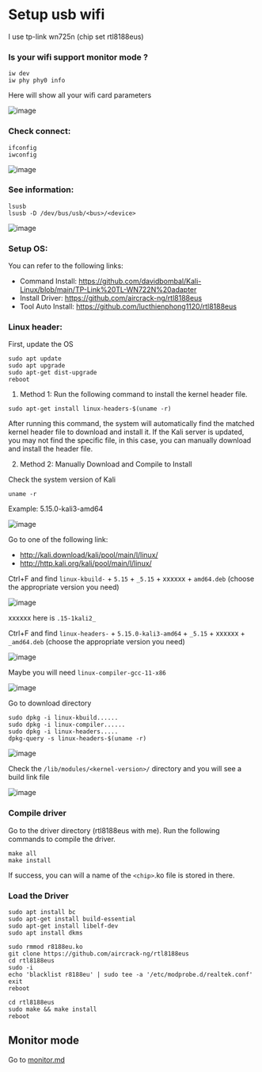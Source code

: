 # Setup usb wifi

I use tp-link wn725n (chip set rtl8188eus)

### Is your wifi support monitor mode ?

```
iw dev
iw phy phy0 info
```

Here will show all your wifi card parameters

![image](https://user-images.githubusercontent.com/90561566/163820140-91bfaa6a-0382-47f5-b075-8c07fc9a0778.png)

### Check connect:

```
ifconfig
iwconfig
```

![image](https://user-images.githubusercontent.com/90561566/163680598-fff970c5-959a-45f5-a0f5-d448f5b712e1.png)

### See information:

```
lsusb
lsusb -D /dev/bus/usb/<bus>/<device>
```

![image](https://user-images.githubusercontent.com/90561566/163680503-3f9c38f0-185e-4144-bef9-0c694020c3e7.png)

### Setup OS:

You can refer to the following links:

- Command Install: https://github.com/davidbombal/Kali-Linux/blob/main/TP-Link%20TL-WN722N%20adapter
- Install Driver: https://github.com/aircrack-ng/rtl8188eus
- Tool Auto Install: https://github.com/lucthienphong1120/rtl8188eus

### Linux header:

First, update the OS
```
sudo apt update
sudo apt upgrade
sudo apt-get dist-upgrade
reboot
```

1) Method 1: Run the following command to install the kernel header file.

```
sudo apt-get install linux-headers-$(uname -r)
```

After running this command, the system will automatically find the matched kernel header
file to download and install it. If the Kali server is updated, you may not find the specific file,
in this case, you can manually download and install the header file.

2) Method 2: Manually Download and Compile to Install

Check the system version of Kali
```
uname -r
```

Example: 5.15.0-kali3-amd64

![image](https://user-images.githubusercontent.com/90561566/163698742-5110bbca-0f01-4fd1-a8bc-cd4787a1e30c.png)

Go to one of the following link:
- http://kali.download/kali/pool/main/l/linux/
- http://http.kali.org/kali/pool/main/l/linux/

Ctrl+F and find `linux-kbuild-` + `5.15` + `_5.15` + xxxxxx + `amd64.deb` (choose the appropriate version you need)

![image](https://user-images.githubusercontent.com/90561566/163698880-60c0bf39-723c-4aed-8584-6424997e7f61.png)

xxxxxx here is `.15-1kali2_`

Ctrl+F and find `linux-headers-` + `5.15.0-kali3-amd64` + `_5.15` + xxxxxx + `_amd64.deb` (choose the appropriate version you need)

![image](https://user-images.githubusercontent.com/90561566/163699304-4a5e0161-9274-4393-9f1e-4f95c6a50948.png)

Maybe you will need `linux-compiler-gcc-11-x86`

![image](https://user-images.githubusercontent.com/90561566/163699463-8ed7cfe5-6bf4-4460-bcae-4a4556e1ba49.png)

Go to download directory

```
sudo dpkg -i linux-kbuild......
sudo dpkg -i linux-compiler......
sudo dpkg -i linux-headers.....
dpkg-query -s linux-headers-$(uname -r)
```

![image](https://user-images.githubusercontent.com/90561566/163699497-19fe1c40-d6a9-4f27-9e87-3a5314ec9b5f.png)

Check the `/lib/modules/<kernel-version>/` directory and you will see a build link file
  
![image](https://user-images.githubusercontent.com/90561566/163699535-d7d246b5-8c2b-4912-b7fd-d49052ee3ac8.png)

### Compile driver

Go to the driver directory (rtl8188eus with me). Run the following commands to compile the driver.

```
make all
make install
```

If success, you can will a name of the `<chip>`.ko file is stored in there.

### Load the Driver

```
sudo apt install bc
sudo apt-get install build-essential
sudo apt-get install libelf-dev
sudo apt install dkms
```

```
sudo rmmod r8188eu.ko
git clone https://github.com/aircrack-ng/rtl8188eus
cd rtl8188eus
sudo -i
echo 'blacklist r8188eu' | sudo tee -a '/etc/modprobe.d/realtek.conf'
exit
reboot
```

```
cd rtl8188eus
sudo make && make install
reboot
```

## Monitor mode

Go to [monitor.md](/Monitor.md)






